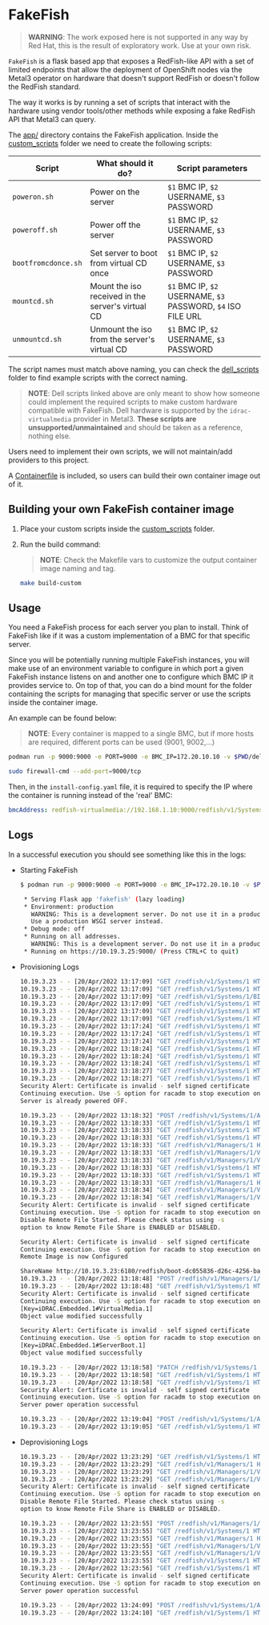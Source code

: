 # FakeFish

> **WARNING**: The work exposed here is not supported in any way by Red Hat, this is the result of exploratory work. Use at your own risk.

`FakeFish` is a flask based app that exposes a RedFish-like API with a set of limited endpoints that allow the deployment of OpenShift nodes via the Metal3 operator on hardware that doesn't support RedFish or doesn't follow the RedFish standard.

The way it works is by running a set of scripts that interact with the hardware using vendor tools/other methods while exposing a fake RedFish API that Metal3 can query.

The [app/](./app/) directory contains the FakeFish application. Inside the [custom_scripts](./app/custom_scripts/) folder we need to create the following scripts:

|Script|What should it do?|Script parameters|
|------|------------------|-----------------|
|`poweron.sh`|Power on the server|`$1` BMC IP, `$2` USERNAME, `$3` PASSWORD|
|`poweroff.sh`|Power off the server|`$1` BMC IP, `$2` USERNAME, `$3` PASSWORD|
|`bootfromcdonce.sh`|Set server to boot from virtual CD once|`$1` BMC IP, `$2` USERNAME, `$3` PASSWORD|
|`mountcd.sh`|Mount the iso received in the server's virtual CD|`$1` BMC IP, `$2` USERNAME, `$3` PASSWORD, `$4` ISO FILE URL|
|`unmountcd.sh`|Unmount the iso from the server's virtual CD|`$1` BMC IP, `$2` USERNAME, `$3` PASSWORD|

The script names must match above naming, you can check the [dell_scripts](./dell_scripts/) folder to find example scripts with the correct naming.

> **NOTE**: Dell scripts linked above are only meant to show how someone could implement the required scripts to make custom hardware compatible with FakeFish. Dell hardware is supported by the `idrac-virtualmedia` provider in Metal3. **These scripts are unsupported/unmaintained** and should be taken as a reference, nothing else.

Users need to implement their own scripts, we will not maintain/add providers to this project.

A [Containerfile](./custom_scripts/Containerfile) is included, so users can build their own container image out of it.

## Building your own FakeFish container image

1. Place your custom scripts inside the [custom_scripts](./custom_scripts/) folder.
2. Run the build command:

    > **NOTE**: Check the Makefile vars to customize the output container image naming and tag.

    ~~~sh
    make build-custom
    ~~~

## Usage

You need a FakeFish process for each server you plan to install. Think of FakeFish like if it was a custom implementation of a BMC for that specific server.

Since you will be potentially running multiple FakeFish instances, you will make use of an environment variable to configure in which port a given FakeFish instance listens on and another one to configure which BMC IP it provides service to. On top of that, you can do a bind mount for the folder containing the scripts for managing that specific server or use the scripts inside the container image.

An example can be found below:

> **NOTE**: Every container is mapped to a single BMC, but if more hosts are required, different ports can be used (9001, 9002,...)

~~~sh
podman run -p 9000:9000 -e PORT=9000 -e BMC_IP=172.20.10.10 -v $PWD/dell_scripts:/opt/fakefish/custom_scripts:z quay.io/mavazque/fakefish:v0

sudo firewall-cmd --add-port=9000/tcp
~~~

Then, in the `install-config.yaml` file, it is required to specify the IP where the container is running instead of the 'real' BMC:

~~~yaml
bmcAddress: redfish-virtualmedia://192.168.1.10:9000/redfish/v1/Systems/1
~~~

## Logs

In a successful execution you should see something like this in the logs:

- Starting FakeFish

    ~~~sh
    $ podman run -p 9000:9000 -e PORT=9000 -e BMC_IP=172.20.10.10 -v $PWD/dell_scripts:/opt/fakefish/custom_scripts:z quay.io/mavazque/fakefish:v0

     * Serving Flask app 'fakefish' (lazy loading)
     * Environment: production
       WARNING: This is a development server. Do not use it in a production deployment.
       Use a production WSGI server instead.
     * Debug mode: off
     * Running on all addresses.
       WARNING: This is a development server. Do not use it in a production deployment.
     * Running on https://10.19.3.25:9000/ (Press CTRL+C to quit)
    ~~~

- Provisioning Logs

    ~~~sh
    10.19.3.23 - - [20/Apr/2022 13:17:09] "GET /redfish/v1/Systems/1 HTTP/1.1" 200 -
    10.19.3.23 - - [20/Apr/2022 13:17:09] "GET /redfish/v1/Systems/1 HTTP/1.1" 200 -
    10.19.3.23 - - [20/Apr/2022 13:17:09] "GET /redfish/v1/Systems/1/BIOS HTTP/1.1" 404 -
    10.19.3.23 - - [20/Apr/2022 13:17:09] "GET /redfish/v1/Systems/1 HTTP/1.1" 200 -
    10.19.3.23 - - [20/Apr/2022 13:17:09] "GET /redfish/v1/Systems/1 HTTP/1.1" 200 -
    10.19.3.23 - - [20/Apr/2022 13:17:09] "GET /redfish/v1/Systems/1 HTTP/1.1" 200 -
    10.19.3.23 - - [20/Apr/2022 13:17:24] "GET /redfish/v1/Systems/1 HTTP/1.1" 200 -
    10.19.3.23 - - [20/Apr/2022 13:17:24] "GET /redfish/v1/Systems/1 HTTP/1.1" 200 -
    10.19.3.23 - - [20/Apr/2022 13:17:24] "GET /redfish/v1/Systems/1 HTTP/1.1" 200 -
    10.19.3.23 - - [20/Apr/2022 13:18:24] "GET /redfish/v1/Systems/1 HTTP/1.1" 200 -
    10.19.3.23 - - [20/Apr/2022 13:18:24] "GET /redfish/v1/Systems/1 HTTP/1.1" 200 -
    10.19.3.23 - - [20/Apr/2022 13:18:24] "GET /redfish/v1/Systems/1 HTTP/1.1" 200 -
    10.19.3.23 - - [20/Apr/2022 13:18:27] "GET /redfish/v1/Systems/1 HTTP/1.1" 200 -
    10.19.3.23 - - [20/Apr/2022 13:18:27] "GET /redfish/v1/Systems/1 HTTP/1.1" 200 -
    Security Alert: Certificate is invalid - self signed certificate
    Continuing execution. Use -S option for racadm to stop execution on certificate-related errors.
    Server is already powered OFF.                                               

    10.19.3.23 - - [20/Apr/2022 13:18:32] "POST /redfish/v1/Systems/1/Actions/ComputerSystem.Reset HTTP/1.1" 204 -
    10.19.3.23 - - [20/Apr/2022 13:18:33] "GET /redfish/v1/Systems/1 HTTP/1.1" 200 -
    10.19.3.23 - - [20/Apr/2022 13:18:33] "GET /redfish/v1/Systems/1 HTTP/1.1" 200 -
    10.19.3.23 - - [20/Apr/2022 13:18:33] "GET /redfish/v1/Systems/1 HTTP/1.1" 200 -
    10.19.3.23 - - [20/Apr/2022 13:18:33] "GET /redfish/v1/Managers/1 HTTP/1.1" 200 -
    10.19.3.23 - - [20/Apr/2022 13:18:33] "GET /redfish/v1/Managers/1/VirtualMedia HTTP/1.1" 200 -
    10.19.3.23 - - [20/Apr/2022 13:18:33] "GET /redfish/v1/Managers/1/VirtualMedia/Cd HTTP/1.1" 200 -
    10.19.3.23 - - [20/Apr/2022 13:18:33] "GET /redfish/v1/Systems/1 HTTP/1.1" 200 -
    10.19.3.23 - - [20/Apr/2022 13:18:33] "GET /redfish/v1/Systems/1 HTTP/1.1" 200 -
    10.19.3.23 - - [20/Apr/2022 13:18:33] "GET /redfish/v1/Managers/1 HTTP/1.1" 200 -
    10.19.3.23 - - [20/Apr/2022 13:18:34] "GET /redfish/v1/Managers/1/VirtualMedia HTTP/1.1" 200 -
    10.19.3.23 - - [20/Apr/2022 13:18:34] "GET /redfish/v1/Managers/1/VirtualMedia/Cd HTTP/1.1" 200 -
    Security Alert: Certificate is invalid - self signed certificate
    Continuing execution. Use -S option for racadm to stop execution on certificate-related errors.
    Disable Remote File Started. Please check status using -s                    
    option to know Remote File Share is ENABLED or DISABLED.

    Security Alert: Certificate is invalid - self signed certificate
    Continuing execution. Use -S option for racadm to stop execution on certificate-related errors.
    Remote Image is now Configured                                               

    ShareName http://10.19.3.23:6180/redfish/boot-dc055836-d26c-4256-ba6c-222e8d4559be.iso
    10.19.3.23 - - [20/Apr/2022 13:18:48] "POST /redfish/v1/Managers/1/VirtualMedia/Cd/Actions/VirtualMedia.InsertMedia HTTP/1.1" 204 -
    10.19.3.23 - - [20/Apr/2022 13:18:48] "GET /redfish/v1/Systems/1 HTTP/1.1" 200 -
    Security Alert: Certificate is invalid - self signed certificate
    Continuing execution. Use -S option for racadm to stop execution on certificate-related errors.
    [Key=iDRAC.Embedded.1#VirtualMedia.1]                                        
    Object value modified successfully

    Security Alert: Certificate is invalid - self signed certificate
    Continuing execution. Use -S option for racadm to stop execution on certificate-related errors.
    [Key=iDRAC.Embedded.1#ServerBoot.1]                                          
    Object value modified successfully

    10.19.3.23 - - [20/Apr/2022 13:18:58] "PATCH /redfish/v1/Systems/1 HTTP/1.1" 204 -
    10.19.3.23 - - [20/Apr/2022 13:18:58] "GET /redfish/v1/Systems/1 HTTP/1.1" 200 -
    10.19.3.23 - - [20/Apr/2022 13:18:58] "GET /redfish/v1/Systems/1 HTTP/1.1" 200 -
    Security Alert: Certificate is invalid - self signed certificate
    Continuing execution. Use -S option for racadm to stop execution on certificate-related errors.
    Server power operation successful                                            

    10.19.3.23 - - [20/Apr/2022 13:19:04] "POST /redfish/v1/Systems/1/Actions/ComputerSystem.Reset HTTP/1.1" 204 -
    10.19.3.23 - - [20/Apr/2022 13:19:05] "GET /redfish/v1/Systems/1 HTTP/1.1" 200 -
    ~~~

- Deprovisioning Logs

    ~~~sh
    10.19.3.23 - - [20/Apr/2022 13:23:29] "GET /redfish/v1/Systems/1 HTTP/1.1" 200 -
    10.19.3.23 - - [20/Apr/2022 13:23:29] "GET /redfish/v1/Managers/1 HTTP/1.1" 200 -
    10.19.3.23 - - [20/Apr/2022 13:23:29] "GET /redfish/v1/Managers/1/VirtualMedia HTTP/1.1" 200 -
    10.19.3.23 - - [20/Apr/2022 13:23:29] "GET /redfish/v1/Managers/1/VirtualMedia/Cd HTTP/1.1" 200 -
    Security Alert: Certificate is invalid - self signed certificate
    Continuing execution. Use -S option for racadm to stop execution on certificate-related errors.
    Disable Remote File Started. Please check status using -s                    
    option to know Remote File Share is ENABLED or DISABLED.

    10.19.3.23 - - [20/Apr/2022 13:23:55] "POST /redfish/v1/Managers/1/VirtualMedia/Cd/Actions/VirtualMedia.EjectMedia HTTP/1.1" 204 -
    10.19.3.23 - - [20/Apr/2022 13:23:55] "GET /redfish/v1/Systems/1 HTTP/1.1" 200 -
    10.19.3.23 - - [20/Apr/2022 13:23:55] "GET /redfish/v1/Managers/1 HTTP/1.1" 200 -
    10.19.3.23 - - [20/Apr/2022 13:23:55] "GET /redfish/v1/Managers/1/VirtualMedia HTTP/1.1" 200 -
    10.19.3.23 - - [20/Apr/2022 13:23:55] "GET /redfish/v1/Managers/1/VirtualMedia/Cd HTTP/1.1" 200 -
    10.19.3.23 - - [20/Apr/2022 13:23:55] "GET /redfish/v1/Systems/1 HTTP/1.1" 200 -
    10.19.3.23 - - [20/Apr/2022 13:23:56] "GET /redfish/v1/Systems/1 HTTP/1.1" 200 -
    Security Alert: Certificate is invalid - self signed certificate
    Continuing execution. Use -S option for racadm to stop execution on certificate-related errors.
    Server power operation successful                                            

    10.19.3.23 - - [20/Apr/2022 13:24:09] "POST /redfish/v1/Systems/1/Actions/ComputerSystem.Reset HTTP/1.1" 204 -
    10.19.3.23 - - [20/Apr/2022 13:24:10] "GET /redfish/v1/Systems/1 HTTP/1.1" 200 -
    ~~~